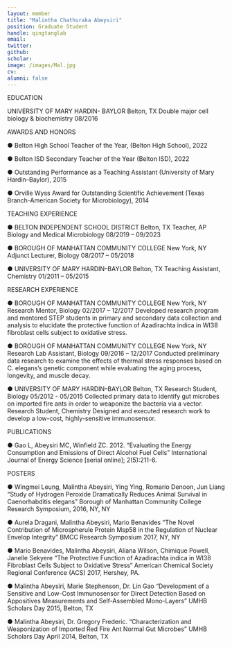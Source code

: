 ```yaml
---
layout: member
title: "Malintha Chathuraka Abeysiri"
position: Graduate Student
handle: qingtanglab
email: 
twitter: 
github: 
scholar: 
image: /images/Mal.jpg
cv: 
alumni: false
---
```


EDUCATION

  UNIVERSITY OF MARY HARDIN- BAYLOR Belton, TX
  Double major cell biology & biochemistry 08/2016

AWARDS AND HONORS

  ● Belton High School Teacher of the Year, (Belton High School), 2022

  ● Belton ISD Secondary Teacher of the Year (Belton ISD), 2022

  ● Outstanding Performance as a Teaching Assistant (University of Mary
Hardin–Baylor), 2015

  ● Orville Wyss Award for Outstanding Scientific Achievement (Texas
Branch-American Society for Microbiology), 2014

TEACHING EXPERIENCE

  ● BELTON INDEPENDENT SCHOOL DISTRICT Belton, TX
Teacher, AP Biology and Medical Microbiology 08/2019 – 09/2023

  ● BOROUGH OF MANHATTAN COMMUNITY COLLEGE New York, NY
Adjunct Lecturer, Biology 08/2017 – 05/2018

  ● UNIVERSITY OF MARY HARDIN–BAYLOR Belton, TX
Teaching Assistant, Chemistry 01/2011 – 05/2015

RESEARCH EXPERIENCE

 ● BOROUGH OF MANHATTAN COMMUNITY COLLEGE New York, NY
Research Mentor, Biology 02/2017 – 12/2017
Developed research program and mentored STEP students in primary and secondary data
collection and analysis to elucidate the protective function of Azadirachta indica in WI38
fibroblast cells subject to oxidative stress.

 ● BOROUGH OF MANHATTAN COMMUNITY COLLEGE New York, NY
Research Lab Assistant, Biology 09/2016 – 12/2017
Conducted preliminary data research to examine the effects of thermal stress responses based on
C. elegans’s genetic component while evaluating the aging process, longevity, and muscle decay.

 ● UNIVERSITY OF MARY HARDIN–BAYLOR Belton, TX
Research Student, Biology 05/2012 - 05/2015
Collected primary data to identify gut microbes on imported fire ants in order to weaponize the
bacteria via a vector.
Research Student, Chemistry
Designed and executed research work to develop a low-cost, highly-sensitive immunosensor.

PUBLICATIONS

  ● Gao L, Abeysiri MC, Winfield ZC. 2012. “Evaluating the Energy Consumption and
Emissions of Direct Alcohol Fuel Cells” International Journal of Energy Science [serial
online]; 2(5):211-6.

POSTERS

  ● Wingmei Leung, Malintha Abeysiri, Ying Ying, Romario Denoon, Jun Liang “Study of
Hydrogen Peroxide Dramatically Reduces Animal Survival in Caenorhabditis elegans”
Borough of Manhattan Community College Research Symposium, 2016, NY, NY

  ● Aurela Dragani, Malintha Abeysiri, Mario Benavides “The Novel Contribution of
Microspherule Protein Msp58 in the Regulation of Nuclear Envelop Integrity” BMCC
Research Symposium 2017, NY, NY

  ● Mario Benavides, Malintha Abeysiri, Aliana Wilson, Chimique Powell, Janelle Sekyere
“The Protective Function of Azadirachta indica in WI38 Fibroblast Cells Subject to
Oxidative Stress“ American Chemical Society Regional Conference (ACS) 2017,
Hershey, PA.

  ● Malintha Abeysiri, Marie Stephenson, Dr. Lin Gao “Development of a Sensitive and
Low-Cost Immunosensor for Direct Detection Based on Appositives Measurements and
Self-Assembled Mono-Layers” UMHB Scholars Day 2015, Belton, TX

  ● Malintha Abeysiri, Dr. Gregory Frederic. “Characterization and Weaponization of
Imported Red Fire Ant Normal Gut Microbes” UMHB Scholars Day April 2014, Belton,
TX


